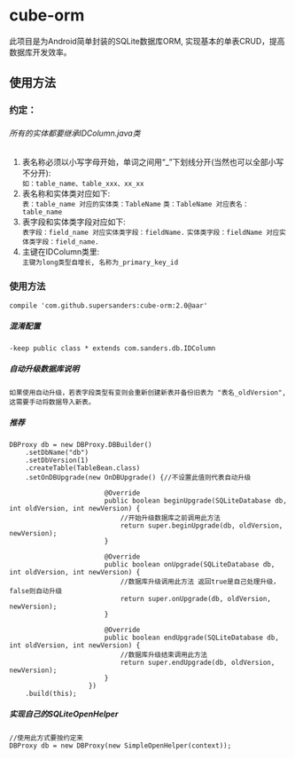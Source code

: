 # cube-orm
此项目是为Android简单封装的SQLite数据库ORM, 实现基本的单表CRUD，提高数据库开发效率。
## 使用方法
### 约定：
###### 所有的实体都要继承IDColumn.java类
1. 表名称必须以小写字母开始，单词之间用“_”下划线分开(当然也可以全部小写不分开):<br>
	`如：table_name、table_xxx、xx_xx`
2. 表名称和实体类对应如下:<br>
	`表：table_name 对应的实体类：TableName`
	`类：TableName 对应表名：table_name`
3. 表字段和实体类字段对应如下:<br>
	`表字段：field_name 对应实体类字段：fieldName.`
	`实体类字段：fieldName 对应实体类字段：field_name.`
4. 主键在IDColumn类里:<br>
	`主键为long类型自增长, 名称为_primary_key_id`
	
### 使用方法
    compile 'com.github.supersanders:cube-orm:2.0@aar'
##### 混淆配置
    -keep public class * extends com.sanders.db.IDColumn
##### 自动升级数据库说明
    如果使用自动升级，若表字段类型有变则会重新创建新表并备份旧表为 "表名_oldVersion",这需要手动将数据导入新表。
##### 推荐
	DBProxy db = new DBProxy.DBBuilder()
        .setDbName("db")
        .setDbVersion(1)
        .createTable(TableBean.class)
        .setOnDBUpgrade(new OnDBUpgrade() {//不设置此值则代表自动升级

                            @Override
                            public boolean beginUpgrade(SQLiteDatabase db, int oldVersion, int newVersion) {
                                //开始升级数据库之前调用此方法
                                return super.beginUpgrade(db, oldVersion, newVersion);
                            }

                            @Override
                            public boolean onUpgrade(SQLiteDatabase db, int oldVersion, int newVersion) {
                                //数据库升级调用此方法 返回true是自己处理升级，false则自动升级
                                return super.onUpgrade(db, oldVersion, newVersion);
                            }

                            @Override
                            public boolean endUpgrade(SQLiteDatabase db, int oldVersion, int newVersion) {
                                //数据库升级结束调用此方法
                                return super.endUpgrade(db, oldVersion, newVersion);
                            }
                        })
        .build(this);
##### 实现自己的SQLiteOpenHelper
    //使用此方式要按约定来
    DBProxy db = new DBProxy(new SimpleOpenHelper(context));
